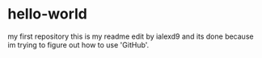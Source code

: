# hello-world
my first repository
this is my readme edit by ialexd9 and its done because im trying to figure out how to use 'GitHub'.
